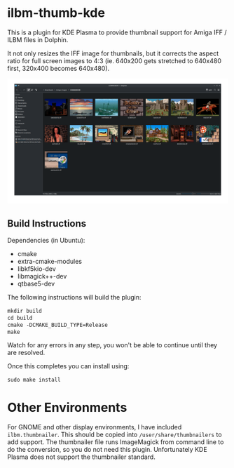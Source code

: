 # ilbm-thumb-kde

This is a plugin for KDE Plasma to provide thumbnail support for Amiga IFF / ILBM files in Dolphin.

It not only resizes the IFF image for thumbnails, but it corrects the aspect ratio for full screen images to 4:3 (ie. 640x200 gets stretched to 640x480 first, 320x400 becomes 640x480).

![Dolphin example](pics/thumbs.png)

## Build Instructions

Dependencies (in Ubuntu):
* cmake
* extra-cmake-modules
* libkf5kio-dev
* libmagick++-dev
* qtbase5-dev

The following instructions will build the plugin:

```
mkdir build
cd build
cmake -DCMAKE_BUILD_TYPE=Release
make
```

Watch for any errors in any step, you won't be able to continue until they are resolved.

Once this completes you can install using:

```
sudo make install
```

# Other Environments

For GNOME and other display environments, I have included `ilbm.thumbnailer`. This should be copied into `/user/share/thumbnailers` to add support. The thumbnailer file runs ImageMagick from command line to do the conversion, so you do not need this plugin. Unfortunately KDE Plasma does not support the thumbnailer standard.
